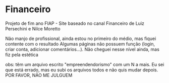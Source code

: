 # Financeiro
Projeto de fim ano FIAP - Site baseado no canal Financeiro de Luiz Persechini e Nilce Moretto

Não manjo de profissional, ainda estou no primeiro do médio, mas fiquei contente com o resultado
Algumas páginas não possuem função (login, criar conta, adicionar comentários...). Não cheguei nesse nível ainda, mas fiz pela estética

obs: têm um arquivo escrito "empreendendorismo" com um N a mais. Eu sei que está errado, mas eu subi os arquivos todos e não quis mudar depois. POR FAVOR, NÃO ME JULGUEM
